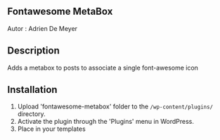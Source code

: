 ## Fontawesome MetaBox

Autor : Adrien De Meyer

## Description

Adds a metabox to posts to associate a single font-awesome icon 

## Installation 

1. Upload 'fontawesome-metabox' folder to the `/wp-content/plugins/` directory.
2. Activate the plugin through the 'Plugins' menu in WordPress.
3. Place <?php fontawesome_icon(); ?> in your templates